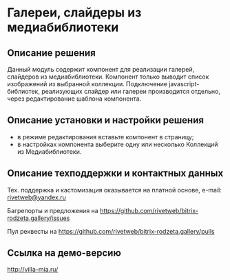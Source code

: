 ﻿
# Галереи, слайдеры из медиабиблиотеки

## Описание решения

Данный модуль содержит компонент для реализации галерей, слайдеров из медиабиблиотеки. Компонент только выводит список изображений из выбранной коллекции. Подключение javascript-библиотек, реализующих слайдер или галереи производится отдельно, через редактирование шаблона компонента.

## Описание установки и настройки решения

- в режиме редактирования вставьте компонент в страницу;
- в настройках компонента выберите одну или несколько Коллекций из Медиабиблиотеки.

##  Описание техподдержки и контактных данных

Тех. поддержка и кастомизация оказывается на платной основе, e-mail: rivetweb@yandex.ru

Багрепорты и предложения на https://github.com/rivetweb/bitrix-rodzeta.gallery/issues

Пул реквесты на https://github.com/rivetweb/bitrix-rodzeta.gallery/pulls

## Ссылка на демо-версию

http://villa-mia.ru/

